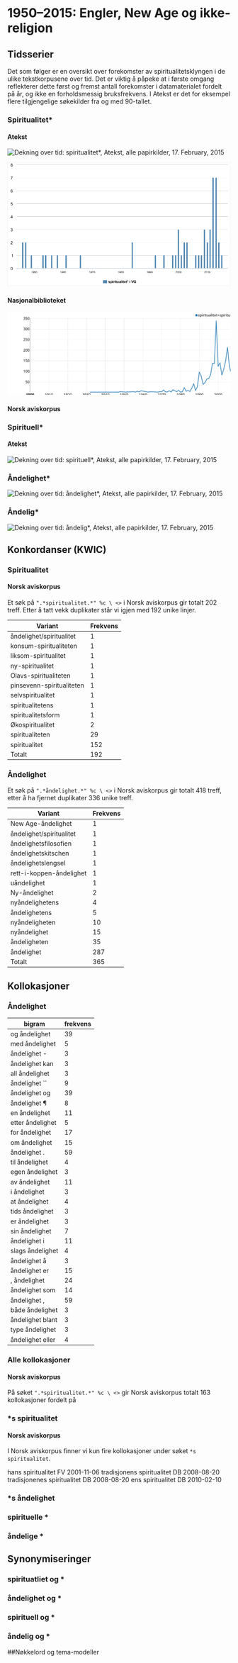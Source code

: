 # 1950–2015: Engler, New Age og ikke-religion

## Tidsserier

Det som følger er en oversikt over forekomster av spiritualitetsklyngen i de ulike tekstkorpusene over tid. Det er viktig å påpeke at i første omgang reflekterer dette først og fremst antall forekomster i datamaterialet fordelt på år, og ikke en forholdsmessig bruksfrekvens. I Atekst er det for eksempel flere tilgjengelige søkekilder fra og med 90-tallet.

### Spiritualitet*

#### Atekst

![Dekning over tid: spiritualitet*, Atekst, alle papirkilder, 17. February, 2015](grafikk/atekst-spiritualitet\*-170215.png)

![Dekning over tid: spiritualitet* i VG](grafikk/atekst-VG-spiritualitet*.png)

#### Nasjonalbiblioteket

![N-gram: spiritualitet+spiritualiteten, Nasjonalbiblioteket, Bokhylla, 17. February, 2015](grafikk/nb-ngram-spiritualitet_en-170215.svg)

#### Norsk aviskorpus

### Spirituell*

#### Atekst

![Dekning over tid: spirituell*, Atekst, alle papirkilder, 17. February, 2015](grafikk/atekst-spirituell\*-170215.png)

### Åndelighet*

![Dekning over tid: åndelighet*, Atekst, alle papirkilder, 17. February, 2015](grafikk/atekst-åndelighet\*-170215.png)

### Åndelig*

![Dekning over tid: åndelig*, Atekst, alle papirkilder, 17. February, 2015](grafikk/atekst-åndelig\*-170215.png)

## Konkordanser (KWIC)

### Spiritualitet

#### Norsk aviskorpus

Et søk på `".*spiritualitet.*" %c \ <>` i Norsk aviskorpus gir totalt 202 treff. Etter å tatt vekk duplikater står vi igjen med 192 unike linjer.

| Variant                   | Frekvens |
| -------                   | -------  |
| åndelighet/spiritualitet  | 1        |
| konsum-spiritualiteten    | 1        |
| liksom-spiritualitet      | 1        |
| ny-spiritualitet          | 1        |
| Olavs-spiritualiteten     | 1        |
| pinsevenn-spiritualiteten | 1        |
| selvspiritualitet         | 1        |
| spiritualitetens          | 1        |
| spiritualitetsform        | 1        |
| Økospiritualitet          | 2        |
| spiritualiteten           | 29       |
| spiritualitet             | 152      |
| Totalt                    | 192      |

### Åndelighet

Et søk på `".*åndelighet.*" %c \ <>` i Norsk aviskorpus gir totalt 418 treff, etter å ha fjernet duplikater 336 unike treff.

| Variant                  | Frekvens |
| ------------------------ | -------- |
| New Age-åndelighet       | 1        |
| åndelighet/spiritualitet | 1        |
| åndelighetsfilosofien    | 1        |
| åndelighetskitschen      | 1        |
| åndelighetslengsel       | 1        |
| rett-i-koppen-åndelighet | 1        |
| uåndelighet              | 1        |
| Ny-åndelighet            | 2        |
| nyåndelighetens          | 4        |
| åndelighetens            | 5        |
| nyåndeligheten           | 10       |
| nyåndelighet             | 15       |
| åndeligheten             | 35       |
| åndelighet               | 287      |
| Totalt                   | 365      |


## Kollokasjoner

### Åndelighet
| bigram           | frekvens |
| ---------------- | -------- |
| og åndelighet    | 39       |
| med åndelighet   | 5        |
| åndelighet -     | 3        |
| åndelighet kan   | 3        |
| all åndelighet   | 3        |
| åndelighet ``    | 9        |
| åndelighet og    | 39       |
| åndelighet ¶     | 8        |
| en åndelighet    | 11       |
| etter åndelighet | 5        |
| for åndelighet   | 17       |
| om åndelighet    | 15       |
| åndelighet .     | 59       |
| til åndelighet   | 4        |
| egen åndelighet  | 3        |
| av åndelighet    | 11       |
| i åndelighet     | 3        |
| at åndelighet    | 4        |
| tids åndelighet  | 3        |
| er åndelighet    | 3        |
| sin åndelighet   | 7        |
| åndelighet i     | 11       |
| slags åndelighet | 4        |
| åndelighet å     | 3        |
| åndelighet er    | 15       |
| , åndelighet     | 24       |
| åndelighet som   | 14       |
| åndelighet ,     | 59       |
| både åndelighet  | 3        |
| åndelighet blant | 3        |
| type åndelighet  | 3        |
| åndelighet eller | 4        |

### Alle kollokasjoner

#### Norsk aviskorpus

På søket `".*spiritualitet.*" %c \ <>` gir Norsk aviskorpus totalt 163 kollokasjoner fordelt på

### *s spiritualitet

#### Norsk aviskorpus

I Norsk aviskorpus finner vi kun fire kollokasjoner under søket `*s spiritualitet`.

<!--- 1   11589786- En annonse for fremtiden 01.09.98: Kvalitetskrav til forsvarere - Uten sosial praksis er åndsliv mindre interessant. Derfor er antroposofien blitt det mest fruktbare livssynet for meg. Her     forenes spiritualitet     med ansvar for medmennesker og samfunn, sier Cato Schiøtz. Den kjente skrankeadvokaten - med Per Liland-saken som ett av sine høydepunkter - er i Trondheim for å holde foredrag     AA  1998-11-10 -->
<!--- 2   205321333 --><!---     å gi dispensasjon. ¶ <U #http://www.fedrelandsvennen.no/regional/birkenes/97575.html> Søster Hedwig til Birkenes ¶ Birkenes Kirkeforum og Birkenes folkeakademi har invitert St. Joseph-søster Hedwig Osterhus til å snakke om Ignatius Loyola og -->    hans spiritualitet<!---     . Søster Hedwig er knyttet til St. Joseph Retrettsenter på Nesøya utenfor Oslo. Dit kommer mennesker fra ulike kirkesamfunn for å oppleve stille dager. Senteret gir åndelig veiledning -->    FV  2001-11-06
<!--- 3   800755835 --><!---     ved bare å studere læresetninger og dogmatikk er viktig. Man må også ta med den måten troen ytrer og manifesterer seg på i menneskers liv, det vi kan kalle -->    tradisjonens spiritualitet<!---     . Bjørneboes hovedpåstand er at der er en " fundamental forskjell " mellom muslimsk og kristen fromhet, der den første er utadvendt og den andre innadvendt. Problemet er bare -->    DB  2008-08-20
<!--- 4   800756086 --><!---     vel så stor avstand mellom det lov-orienterte og det mystisk/sufistiske islam som avstanden mellom islamsk og kristen mystikk. Og det er nettopp når man, som Bjørneboe, søker etter -->    tradisjonenes spiritualitet<!---     og konkrete fromhetsuttrykk at dette blir tydelig. Og de overraskende mange eksemplene på likhetstrekk, påvirkning og slektskap vil for øvrig også være det beste utgangspunkt for reell religionsdialog. -->    DB  2008-08-20
<!--- 5   954434721 --><!---     er haram, telles det som en dårlig gjerning. I tillegg er det slik at hva man spiser og forbruker har mye å si for ens forhold til Gud og -->    ens spiritualitet<!--     , mener Mohammad Usman Rana. Iført sine halalslips avstår Aftenposten-skribenten selv både fra Laban seigmenn og Bamsemums. - Fører den omfattende kartleggingen av produkter til økt press for å -->    DB  2010-02-10


### *s åndelighet

### spirituelle *

### åndelige *


## Synonymiseringer

### spirituatliet og *

### åndelighet og *

### spirituell og *

### åndelig og *


##Nøkkelord og tema-modeller
